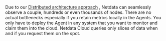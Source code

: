 <!--
title: "Unlimited scalability"
sidebar_label: "Unlimited scalability"
custom_edit_url: "https://github.com/netdata/netdata/blob/master/docs/concepts/netdata-architecture/unlimited-scalability.md"
sidebar_position: "400"
learn_status: "Unpublished"
learn_topic_type: "Concepts"
learn_rel_path: "Concepts/Netdata architecture"
learn_docs_purpose: "Explain the simplicity of scaling the Netdata Arch to an infinite number of nodes"
-->

Due to
our [Distributed architecture approach](https://github.com/netdata/netdata/blob/master/docs/concepts/netdata-architecture/distributed-data-architecture.md)
, Netdata can seamlessly observe a couple, hundreds or even thousands of nodes. There are no actual bottlenecks
especially if you retain metrics locally in the Agents. You only have to deploy the Agent in any system that you want to
monitor and claim them into the cloud. Netdata Cloud queries only slices of data when and if you request them on the
spot. 

